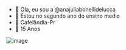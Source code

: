 - 👋 Ola, eu sou a @anajuliabonellidelucca
- 👀 Estou no segundo ano do ensino medio
- 🌱 Cafelândia-Pr
- 💞️ 15 Anos 

![image](https://github.com/user-attachments/assets/2123de0d-df00-45a9-ac80-4e7b1c08955a)

<!---
anajuliabonellidelucca/anajuliabonellidelucca is a ✨ special ✨ repository because its `README.md` (this file) appears on your GitHub profile.
You can click the Preview link to take a look at your changes.
--->
